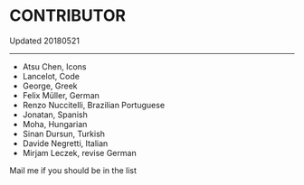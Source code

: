 # CONTRIBUTOR
Updated 20180521

---
 * Atsu Chen, Icons
 * Lancelot, Code
 * George, Greek
 * Felix Müller, German
 * Renzo Nuccitelli, Brazilian Portuguese
 * Jonatan, Spanish
 * Moha, Hungarian
 * Sinan Dursun, Turkish
 * Davide Negretti, Italian
 * Mirjam Leczek, revise German

Mail me if you should be in the list
